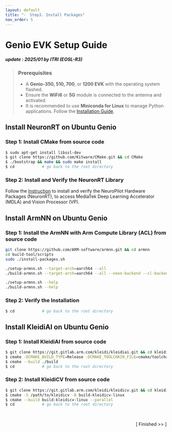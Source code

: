 ```yaml
---
layout: default
title: "-　Step3. Install Packages"
nav_order: 5
---
```


# Genio EVK Setup Guide
##### update : 2025/01 by ITRI (EOSL-R3)

> ### Prerequisites
> * A **Genio-350, 510, 700**, or **1200 EVK** with the operating system flashed.
> * Ensure the **WiFi6** or **5G** module is connected to the antenna and activated.
> * It is recommended to use **Miniconda for Linux** to manage Python applications. Follow the [Installation Guide](https://docs.anaconda.com/miniconda/install/).


## Install NeuronRT on Ubuntu Genio
### Step 1: Install CMake from source code

```bash
$ sudo apt-get install libssl-dev
$ git clone https://github.com/Kitware/CMake.git && cd CMake
$ ./bootstrap && make && sudo make install
$ cd            # go back to the root directory
```

### Step 2: Install and Verify the NeuronRT Library
Follow the [Instruction](https://mediatek.gitlab.io/genio/doc/ubuntu/bsp-installation/neuropilot.html#) to install and verify the NeuroPilot Hardware Packages (NeuronRT), to access MediaTek Deep Learning Accelerator (MDLA) and Vision Processor (VP).

## Install ArmNN on Ubuntu Genio

### Step 1: Install the ArmNN with Arm Compute Library (ACL) from source code

```bash
git clone https://github.com/ARM-software/armnn.git && cd armnn
cd build-tool/scripts
sudo ./install-packages.sh

./setup-armnn.sh --target-arch=aarch64 --all
./build-armnn.sh --target-arch=aarch64 --all --neon-backend --cl-backend

./setup-armnn.sh --help
./build-armnn.sh --help
```

### Step 2: Verify the Installation

```bash
$ cd            # go back to the root directory
```

## Install KleidiAI on Ubuntu Genio
### Step 1: Install KleidiAI from source code

```bash
$ git clone https://git.gitlab.arm.com/kleidi/kleidiai.git && cd kleidiai
$ cmake -DCMAKE_BUILD_TYPE=Release -DCMAKE_TOOLCHAIN_FILE=cmake/toolchains/aarch64-none-linux-gnu.toolchain.cmake -S . -B build/
$ cmake --build ./build
$ cd            # go back to the root directory
```

### Step 2: Install KleidiCV from source code

```bash
$ git clone https://git.gitlab.arm.com/kleidi/kleidicv.git && cd kleidicv
$ cmake -S /path/to/kleidicv -B build-kleidicv-linux
$ cmake --build build-kleidicv-linux --parallel
$ cd            # go back to the root directory
```

<br>
<div align="right">
  
[ Finished >>  ]

</div>
